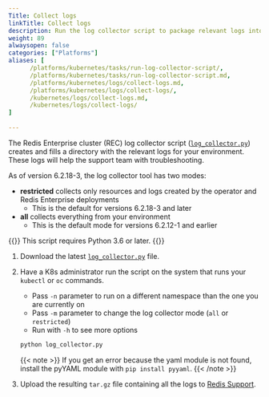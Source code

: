 ```yaml
---
Title: Collect logs
linkTitle: Collect logs
description: Run the log collector script to package relevant logs into a tar.gz file to send to Redis Support for help troubleshooting your Kubernetes environment.
weight: 89
alwaysopen: false
categories: ["Platforms"]
aliases: [ 
      /platforms/kubernetes/tasks/run-log-collector-script/, 
      /platforms/kubernetes/tasks/run-log-collector-script.md, 
      /platforms/kubernetes/logs/collect-logs.md,
      /platforms/kubernetes/logs/collect-logs/,
      /kubernetes/logs/collect-logs.md,
      /kubernetes/logs/collect-logs/
]
    
---
```


The Redis Enterprise cluster (REC) log collector script ([`log_collector.py`](https://github.com/RedisLabs/redis-enterprise-k8s-docs/blob/master/log_collector/log_collector.py)) creates and fills a directory with the relevant logs for your environment. These logs will help the support team with troubleshooting.

As of version 6.2.18-3, the log collector tool has two modes:

- **restricted** collects only resources and logs created by the operator and Redis Enterprise deployments
  - This is the default for versions 6.2.18-3 and later
- **all** collects everything from your environment
  - This is the default mode for versions 6.2.12-1 and earlier

{{<note>}} This script requires Python 3.6 or later. {{</note>}}

1. Download the latest [`log_collector.py`](https://github.com/RedisLabs/redis-enterprise-k8s-docs/blob/master/log_collector/log_collector.py) file.

1. Have a K8s administrator run the script on the system that runs your `kubectl` or `oc` commands.
    - Pass `-n` parameter to run on a different namespace than the one you are currently on
    - Pass `-m` parameter to change the log collector mode (`all` or `restricted`)
    - Run with `-h` to see more options

    ```bash
    python log_collector.py 
    ```

   {{< note >}} If you get an error because the yaml module is not found, install the pyYAML module with `pip install pyyaml`.
  {{< /note >}}



1. Upload the resulting `tar.gz` file containing all the logs to [Redis Support](https://support.redislabs.com/).
